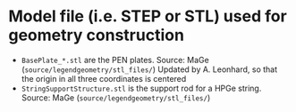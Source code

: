 # Model file (i.e. STEP or STL) used for geometry construction

- `BasePlate_*.stl` are the PEN plates. Source: MaGe
  (`source/legendgeometry/stl_files/`)
  Updated by A. Leonhard, so that the origin in all three coordinates is centered
- `StringSupportStructure.stl` is the support rod for a HPGe string. Source: MaGe
  (`source/legendgeometry/stl_files/`)
